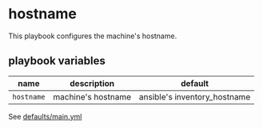 # hostname

This playbook configures the machine's hostname.

## playbook variables

|name|description|default|
|----|-----------|-------|
|`hostname`|machine's hostname|ansible's inventory_hostname|

See [defaults/main.yml](https://github.com/ryankanno/playbooks/blob/master/hostname/defaults/main.yml)
